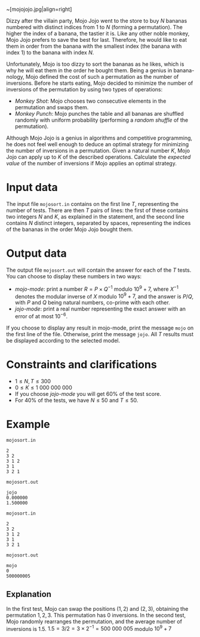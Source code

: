 ~[mojojojo.jpg|align=right]

Dizzy after the villain party, Mojo Jojo went to the store to buy $N$ bananas numbered with distinct indices from $1$ to $N$ (forming a permutation). The higher the index of a banana, the tastier it is. Like any other noble monkey, Mojo Jojo prefers to save the best for last. Therefore, he would like to eat them in order from the banana with the smallest index (the banana with index $1$) to the banana with index $N$.

Unfortunately, Mojo is too dizzy to sort the bananas as he likes, which is why he will eat them in the order he bought them. Being a genius in banana-nology, Mojo defined the cost of such a permutation as the number of inversions. Before he starts eating, Mojo decided to minimize the number of inversions of the permutation by using two types of operations:
* *Monkey Shot*: Mojo chooses two consecutive elements in the permutation and swaps them.
* *Monkey Punch*: Mojo punches the table and all bananas are shuffled randomly with uniform probability (performing a *random shuffle* of the permutation).

Although Mojo Jojo is a genius in algorithms and competitive programming, he does not feel well enough to deduce an optimal strategy for minimizing the number of inversions in a permutation. Given a natural number $K$, Mojo Jojo can apply up to $K$ of the described operations. Calculate the *expected value* of the number of inversions if Mojo applies an optimal strategy.

# Input data
The input file `mojosort.in` contains on the first line $T$, representing the number of tests. There are then $T$ pairs of lines: the first of these contains two integers $N$ and $K$, as explained in the statement, and the second line contains $N$ distinct integers, separated by spaces, representing the indices of the bananas in the order Mojo Jojo bought them.

# Output data
The output file `mojosort.out` will contain the answer for each of the $T$ tests. You can choose to display these numbers in two ways:
- *mojo-mode*: print a number $R = P \times Q^{-1}\text{ modulo }10^9 + 7$, where $X^{-1}$ denotes the modular inverse of $X$ modulo $10^9 + 7$, and the answer is $P / Q$, with $P$ and $Q$ being natural numbers, co-prime with each other.
- *jojo-mode*: print a real number representing the exact answer with an error of at most $10^{-6}$.

If you choose to display any result in mojo-mode, print the message `mojo` on the first line of the file. Otherwise, print the message `jojo`. All $T$ results must be displayed according to the selected model.

# Constraints and clarifications
* $1 \leq N, T \leq 300$
* $0 \leq K \leq 1\ 000\ 000\ 000$
* If you choose *jojo-mode* you will get $60\%$ of the test score.
* For $40\%$ of the tests, we have $N \leq 50$ and $T \leq 50$.

# Example
`mojosort.in`
```
2
3 2
3 1 2
3 1
3 2 1
```
`mojosort.out`
```
jojo
0.000000
1.500000
```
`mojosort.in`
```
2
3 2
3 1 2
3 1
3 2 1
```
`mojosort.out`
```
mojo
0
500000005
```
Explanation
---

In the first test, Mojo can swap the positions $(1,2)$ and $(2,3)$, obtaining the permutation $1,2,3$. This permutation has $0$ inversions.
In the second test, Mojo randomly rearranges the permutation, and the average number of inversions is $1.5$.
$1.5 = 3/2 = 3\times2^{-1} = 500\ 000\ 005$ modulo $10^9+7$